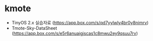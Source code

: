 # kmote

  - TinyOS 2.x 실습자료 (https://app.box.com/s/qd7yylwly4br0y8nimrv)
  - Tmote-Sky-DataSheet (https://app.box.com/s/e5r6anuaigjscas1c8mwu2ey9qsuu7rv)
